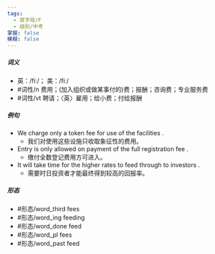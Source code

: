 ```yaml
---
tags:
  - 首字母/F
  - 级别/中考
掌握: false
模糊: false
---
```

##### 词义
- 英：/fiː/； 美：/fiː/
- #词性/n  费用；(加入组织或做某事付的)费；报酬；咨询费；专业服务费
- #词性/vt  聘请；〈英〉雇用；给小费；付给报酬
##### 例句
- We charge only a token fee for use of the facilities .
	- 我们对使用这些设施只收取象征性的费用。
- Entry is only allowed on payment of the full registration fee .
	- 缴付全数登记费用方可进入。
- It will take time for the higher rates to feed through to investors .
	- 需要时日投资者才能最终得到较高的回报率。
##### 形态
- #形态/word_third fees
- #形态/word_ing feeding
- #形态/word_done feed
- #形态/word_pl fees
- #形态/word_past feed
